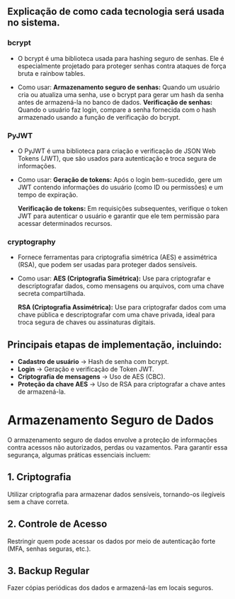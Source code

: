 ## Explicação de como cada tecnologia será usada no sistema.

### bcrypt

- O bcrypt é uma biblioteca usada para hashing seguro de senhas. Ele é especialmente projetado para proteger senhas contra ataques de força bruta e rainbow tables.

- Como usar:
  **Armazenamento seguro de senhas:** Quando um usuário cria ou atualiza uma senha, use o bcrypt para gerar um hash da senha antes de armazená-la no banco de dados.
  **Verificação de senhas:** Quando o usuário faz login, compare a senha fornecida com o hash armazenado usando a função de verificação do bcrypt.

### PyJWT

- O PyJWT é uma biblioteca para criação e verificação de JSON Web Tokens (JWT), que são usados para autenticação e troca segura de informações.

- Como usar:
  **Geração de tokens:** Após o login bem-sucedido, gere um JWT contendo informações do usuário (como ID ou permissões) e um tempo de expiração.

  **Verificação de tokens:** Em requisições subsequentes, verifique o token JWT para autenticar o usuário e garantir que ele tem permissão para acessar determinados recursos.

### cryptography

- Fornece ferramentas para criptografia simétrica (AES) e assimétrica (RSA), que podem ser usadas para proteger dados sensíveis.

- Como usar:
  **AES (Criptografia Simétrica):** Use para criptografar e descriptografar dados, como mensagens ou arquivos, com uma chave secreta compartilhada.

  **RSA (Criptografia Assimétrica):** Use para criptografar dados com uma chave pública e descriptografar com uma chave privada, ideal para troca segura de chaves ou assinaturas digitais.

## Principais etapas de implementação, incluindo:

- **Cadastro de usuário** → Hash de senha com bcrypt.
- **Login** → Geração e verificação de Token JWT.
- **Criptografia de mensagens** → Uso de AES (CBC).
- **Proteção da chave AES** → Uso de RSA para criptografar a chave antes de armazená-la.

# Armazenamento Seguro de Dados

O armazenamento seguro de dados envolve a proteção de informações contra acessos não autorizados, perdas ou vazamentos. Para garantir essa segurança, algumas práticas essenciais incluem:

## 1. Criptografia

Utilizar criptografia para armazenar dados sensíveis, tornando-os ilegíveis sem a chave correta.

## 2. Controle de Acesso

Restringir quem pode acessar os dados por meio de autenticação forte (MFA, senhas seguras, etc.).

## 3. Backup Regular

Fazer cópias periódicas dos dados e armazená-las em locais seguros.
